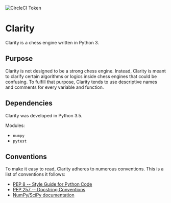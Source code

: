 ![CircleCI Token](https://circleci.com/gh/seungjaeryanlee/clarity.svg?style=shield&circle-token=:circle-token)

# Clarity

Clarity is a chess engine written in Python 3.

## Purpose

Clarity is not designed to be a strong chess engine. 
Instead, Clarity is meant to clarify certain algorithms or logics inside chess engines that could be confusing.
To fulfill that purpose, Clarity tends to use descriptive names and comments for every variable and function.

## Dependencies

Clarity was developed in Python 3.5.

Modules:
 * `numpy`  
 * `pytest`  

## Conventions
To make it easy to read, Clarity adheres to numerous conventions. This is a list of conventions it follows:

 * [PEP 8 -- Style Guide for Python Code](https://www.python.org/dev/peps/pep-0008/)
 * [PEP 257 -- Docstring Conventions](https://www.python.org/dev/peps/pep-0257/)
 * [NumPy/SciPy documentation](https://github.com/numpy/numpy/blob/master/doc/HOWTO_DOCUMENT.rst.txt)
